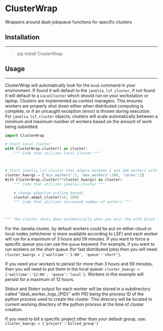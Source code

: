 # ClusterWrap
Wrappers around dask-jobqueue functions for specific clusters

## Installation
---
> pip install ClusterWrap

## Usage
---
ClusterWrap will automatically look for the `bsub` command in your environment. If found it will default to the `janelia_lsf_cluster`, if not found it will default to a `LocalCluster` which should run on your workstation or laptop. Clusters are implemented as context managers. This ensures workers are properly shut down either when distributed computing is complete, or if an uncaught exception (error) is thrown during execution. For `janelia_lsf_cluster` objects, clusters will scale automatically between a minimum and maximum number of workers based on the amount of work being submitted.

```python
import ClusterWrap

# Start local cluster
with ClusterWrap.cluster() as cluster:
    """ Code that utilizes local cluster """



# Start janelia_lsf_cluster that adapts between 1 and 100 workers with 2 cores per worker
cluster_kwargs = {'min_workers':1, 'max_workers':100, 'cores':2}
With ClusterWrap.cluster(**cluster_kwargs) as cluster:
    """ Code that utilizes janelia cluster """

    # change adaptive scaling bounds
    cluster.adapt_cluster(10, 200)
    """ Code that utilizes increased number of workers """



""" The cluster shuts down automatically when you exit the with block """
```

For the Janelia cluster, by default workers could be put on either cloud or local nodes (whichever is more available according to LSF) and each worker will run for a maximum of 3 hours and 59 minutes. If you want to force a specific queue you can use the `queue` keyword. For example, if you want to run workers on the short queue (for fast distributed jobs) then you will need: `cluster_kwargs = {'walltime':'1:00', 'queue':'short'}`.

If you need your workers to persist for more than 3 hours and 59 minutes, then you will need to put them in the local queue: `cluster_kwargs = {'walltime':'12:00', 'queue':'local'}`. Workers in this example will persist for a maximum of 12 hours.

Stdout and Stderr output for each worker will be stored in a subdirectory called "dask_worker_logs_{PID}" with PID being the process ID of the python process used to create the cluster. This direcory will be located in current working directory of the python process at the time of cluster creation.

If you need to bill a specific project other than your default group, use: `cluster_kwargs = {'project':'billed_group'}`
